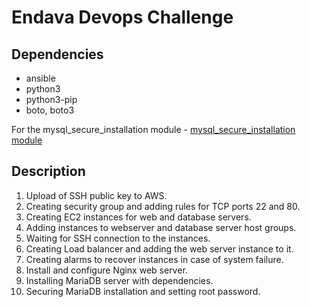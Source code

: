 
# **Endava Devops Challenge**

## **Dependencies**

- ansible
- python3
- python3-pip
- boto, boto3

For the mysql_secure_installation module - [mysql_secure_installation module](https://github.com/eslam-gomaa/mysql_secure_installation_Ansible)


## **Description**

1. Upload of SSH public key to AWS.
2. Creating security group and adding rules for TCP ports 22 and 80.
3. Creating EC2 instances for web and database servers. 
4. Adding instances to webserver and database server host groups.
5. Waiting for SSH connection to the instances.
6. Creating Load balancer and adding the web server instance to it.
7. Creating alarms to recover instances in case of system failure. 
8. Install and configure Nginx web server.
9. Installing MariaDB server with dependencies.
10. Securing MariaDB installation and setting root password.
